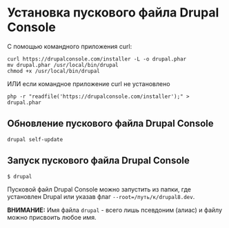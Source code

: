 # Установка пускового файла Drupal Console

С помощью командного приложения curl:

```
curl https://drupalconsole.com/installer -L -o drupal.phar
mv drupal.phar /usr/local/bin/drupal
chmod +x /usr/local/bin/drupal
```

ИЛИ если командное приложение curl не установлено

```
php -r "readfile('https://drupalconsole.com/installer');" > drupal.phar
```

## Обновление пускового файла Drupal Console

```
drupal self-update
```

## Запуск пускового файла Drupal Console

```
$ drupal
```

Пусковой файл Drupal Console можно запустить из папки, где установлен Drupal
или указав флаг `--root=/путь/к/drupal8.dev`.

**ВНИМАНИЕ:** Имя файла `drupal` - всего лишь псевдоним (алиас) и файлу 
можно присвоить любое имя.
